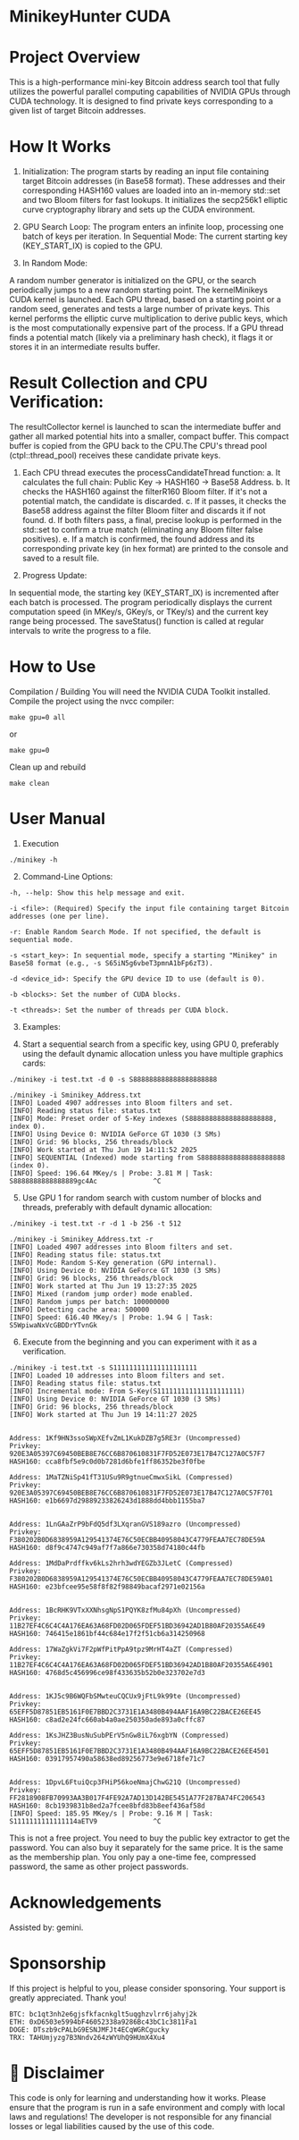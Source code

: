 # MinikeyHunter CUDA

# Project Overview

This is a high-performance mini-key Bitcoin address search tool that fully utilizes the powerful parallel computing capabilities of NVIDIA GPUs through CUDA technology. It is designed to find private keys corresponding to a given list of target Bitcoin addresses.


# How It Works

1. Initialization:
The program starts by reading an input file containing target Bitcoin addresses (in Base58 format).
These addresses and their corresponding HASH160 values are loaded into an in-memory std::set and two Bloom filters for fast lookups.
It initializes the secp256k1 elliptic curve cryptography library and sets up the CUDA environment.

2. GPU Search Loop:
The program enters an infinite loop, processing one batch of keys per iteration.
In Sequential Mode: The current starting key (KEY_START_IX) is copied to the GPU.

3. In Random Mode: 

A random number generator is initialized on the GPU, or the search periodically jumps to a new random starting point.
The kernelMinikeys CUDA kernel is launched. Each GPU thread, based on a starting point or a random seed, generates and tests a large number of private keys. This kernel performs the elliptic curve multiplication to derive public keys, which is the most computationally expensive part of the process.
If a GPU thread finds a potential match (likely via a preliminary hash check), it flags it or stores it in an intermediate results buffer.

# Result Collection and CPU Verification:

The resultCollector kernel is launched to scan the intermediate buffer and gather all marked potential hits into a smaller, compact buffer.
This compact buffer is copied from the GPU back to the CPU.The CPU's thread pool (ctpl::thread_pool) receives these candidate private keys.

1. Each CPU thread executes the processCandidateThread function:
a. It calculates the full chain: Public Key -> HASH160 -> Base58 Address.
b. It checks the HASH160 against the filterR160 Bloom filter. If it's not a potential match, the candidate is discarded.
c. If it passes, it checks the Base58 address against the filter Bloom filter and discards it if not found.
d. If both filters pass, a final, precise lookup is performed in the std::set to confirm a true match (eliminating any Bloom filter false positives).
e. If a match is confirmed, the found address and its corresponding private key (in hex format) are printed to the console and saved to a result file.

2. Progress Update:

In sequential mode, the starting key (KEY_START_IX) is incremented after each batch is processed.
The program periodically displays the current computation speed (in MKey/s, GKey/s, or TKey/s) and the current key range being processed.
The saveStatus() function is called at regular intervals to write the progress to a file.

# How to Use

Compilation / Building
You will need the NVIDIA CUDA Toolkit installed. Compile the project using the nvcc compiler:
```
make gpu=0 all
```
or
```
make gpu=0
```
Clean up and rebuild
```
make clean
```
# User Manual

1. Execution
```
./minikey -h
```
2. Command-Line Options:
```
-h, --help: Show this help message and exit.

-i <file>: (Required) Specify the input file containing target Bitcoin addresses (one per line).

-r: Enable Random Search Mode. If not specified, the default is sequential mode.

-s <start_key>: In sequential mode, specify a starting "Minikey" in Base58 format (e.g., -s S65iN5g6vbeT3pmnA1bFp6zT3).

-d <device_id>: Specify the GPU device ID to use (default is 0).

-b <blocks>: Set the number of CUDA blocks.

-t <threads>: Set the number of threads per CUDA block.
```
3. Examples:

4. Start a sequential search from a specific key, using GPU 0, preferably using the default dynamic allocation unless you have multiple graphics cards:
```
./minikey -i test.txt -d 0 -s S888888888888888888888

./minikey -i Sminikey_Address.txt
[INFO] Loaded 4907 addresses into Bloom filters and set.
[INFO] Reading status file: status.txt
[INFO] Mode: Preset order of S-Key indexes (S888888888888888888888, index 0).
[INFO] Using Device 0: NVIDIA GeForce GT 1030 (3 SMs)
[INFO] Grid: 96 blocks, 256 threads/block
[INFO] Work started at Thu Jun 19 14:11:52 2025
[INFO] SEQUENTIAL (Indexed) mode starting from S888888888888888888888 (index 0).
[INFO] Speed: 196.64 MKey/s | Probe: 3.81 M | Task: S8888888888888889gc4Ac              ^C

```


5. Use GPU 1 for random search with custom number of blocks and threads, preferably with default dynamic allocation:
```
./minikey -i test.txt -r -d 1 -b 256 -t 512

./minikey -i Sminikey_Address.txt -r
[INFO] Loaded 4907 addresses into Bloom filters and set.
[INFO] Reading status file: status.txt
[INFO] Mode: Random S-Key generation (GPU internal).
[INFO] Using Device 0: NVIDIA GeForce GT 1030 (3 SMs)
[INFO] Grid: 96 blocks, 256 threads/block
[INFO] Work started at Thu Jun 19 13:27:35 2025
[INFO] Mixed (random jump order) mode enabled.
[INFO] Random jumps per batch: 100000000
[INFO] Detecting cache area: 500000
[INFO] Speed: 616.40 MKey/s | Probe: 1.94 G | Task: S5WpiwaNxVcGBDDrYTvnGk
```

6. Execute from the beginning and you can experiment with it as a verification.
```
./minikey -i test.txt -s S111111111111111111111
[INFO] Loaded 10 addresses into Bloom filters and set.
[INFO] Reading status file: status.txt
[INFO] Incremental mode: From S-Key(S111111111111111111111) 
[INFO] Using Device 0: NVIDIA GeForce GT 1030 (3 SMs)
[INFO] Grid: 96 blocks, 256 threads/block
[INFO] Work started at Thu Jun 19 14:11:27 2025


Address: 1Kf9HN3ssoSWpXEfvZmL1KukDZB7g5RE3r (Uncompressed)
Privkey: 920E3A05397C69450BEB8E76CC6B870610831F7FD52E073E17B47C127A0C57F7
HASH160: cca8fbf5e9c0d0b7281d6bfe1ff86352be3f0fbe

Address: 1MaTZNiSp41fT31USu9R9gtnueCmwxSikL (Compressed)
Privkey: 920E3A05397C69450BEB8E76CC6B870610831F7FD52E073E17B47C127A0C57F701
HASH160: e1b6697d29889233826243d1888dd4bbb1155ba7


Address: 1LnGAaZrP9bFdQ5df3LXqranGVS189azro (Uncompressed)
Privkey: F380202B0D6838959A129541374E76C50ECBB40958043C4779FEAA7EC78DE59A
HASH160: d8f9c4747c949af7f7a866e730358d74180c44fb

Address: 1MdDaPrdffkv6kLs2hrh3wdYEGZb3JLetC (Compressed)
Privkey: F380202B0D6838959A129541374E76C50ECBB40958043C4779FEAA7EC78DE59A01
HASH160: e23bfcee95e58f8f82f98849bacaf2971e02156a


Address: 1BcRHK9VTxXXNhsgNpS1PQYK8zfMu84pXh (Uncompressed)
Privkey: 11B27EF4C6C4C4A176EA63A68FD02D065FDEF51BD36942AD1B80AF20355A6E49
HASH160: 746415e1861bf44c684e17f2f51cb6a314250968

Address: 17WaZgkVi7F2pWfPitPpA9tpz9MrHT4aZT (Compressed)
Privkey: 11B27EF4C6C4C4A176EA63A68FD02D065FDEF51BD36942AD1B80AF20355A6E4901
HASH160: 4768d5c456996ce98f433635b52b0e323702e7d3


Address: 1KJ5c9B6WQFbSMwteuCQCUx9jFtL9k99te (Uncompressed)
Privkey: 65EFF5D87851EB5161F0E7BBD2C3731E1A3480B494AAF16A9BC22BACE26EE45
HASH160: c8ad2e24fc660ab4a0ae250350ade893a0cffc87

Address: 1KsJHZ3BusNuSubPErV5nGw8iL76xgbYN (Compressed)
Privkey: 65EFF5D87851EB5161F0E7BBD2C3731E1A3480B494AAF16A9BC22BACE26EE4501
HASH160: 03917957490a58638ed89256773e9e6718fe71c7


Address: 1DpvL6FtuiQcp3FHiP56koeNmajChwG21Q (Uncompressed)
Privkey: FF2818908FB70993AA3B017F4FE92A7AD13D142BE5451A77F287BA74FC206543
HASH160: 8cb1939831b8ed2a7fcee8bfd83b8eef436af58d
[INFO] Speed: 185.95 MKey/s | Probe: 9.16 M | Task: S1111111111111114aETV9              ^C

```
This is not a free project. You need to buy the public key extractor to get the password. You can also buy it separately for the same price. It is the same as the membership plan. You only pay a one-time fee, compressed password, the same as other project passwords.

# Acknowledgements

Assisted by: gemini.

# Sponsorship
If this project is helpful to you, please consider sponsoring. Your support is greatly appreciated. Thank you!
```
BTC: bc1qt3nh2e6gjsfkfacnkglt5uqghzvlrr6jahyj2k
ETH: 0xD6503e5994bF46052338a9286Bc43bC1c3811Fa1
DOGE: DTszb9cPALbG9ESNJMFJt4ECqWGRCgucky
TRX: TAHUmjyzg7B3Nndv264zWYUhQ9HUmX4Xu4
```
# 📜 Disclaimer
This code is only for learning and understanding how it works.
Please ensure that the program is run in a safe environment and comply with local laws and regulations!
The developer is not responsible for any financial losses or legal liabilities caused by the use of this code.

